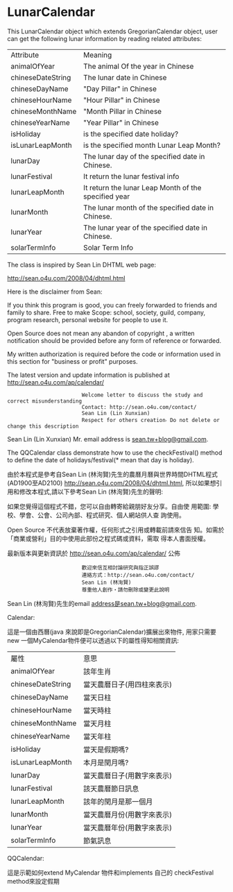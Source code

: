 # LunarCalendar

This LunarCalendar object which extends GregorianCalendar object, user can get the following lunar information by reading related attributes:
<table>
<tr><td>Attribute</td><td>Meaning</td></tr>
<tr><td>animalOfYear</td><td>The animal Of the year in Chinese</td></tr>
<tr><td>chineseDateString</td><td>The lunar date in Chinese</td></tr>
<tr><td>chineseDayName</td><td>"Day Pillar" in Chinese</td></tr>
<tr><td>chineseHourName</td><td>"Hour Pillar" in Chinese</td></tr>
<tr><td>chineseMonthName</td><td>"Month Pillar in Chinese</td></tr>
<tr><td>chineseYearName</td><td>"Year Pillar" in Chinese</td></tr>
<tr><td>isHoliday</td><td>is the specified date holiday?</td></tr>
<tr><td>isLunarLeapMonth</td><td>is the specified month Lunar Leap Month?</td></tr>
<tr><td>lunarDay</td><td>The lunar day of the specified date in Chinese.</td></tr>
<tr><td>lunarFestival</td><td>It return the lunar festival info</td></tr>
<tr><td>lunarLeapMonth</td><td>It return the lunar Leap Month of the specified year</td></tr>
<tr><td>lunarMonth</td><td>The lunar month of the specified date in Chinese.</td></tr>
<tr><td>lunarYear</td><td>The lunar year of the specified date in Chinese.</td></tr>
<tr><td>solarTermInfo</td><td>Solar Term Info</td></tr>
</table>
The class is inspired by Sean Lin DHTML web page:

http://sean.o4u.com/2008/04/dhtml.html

Here is the disclaimer from Sean:

If you think this program is good, you can freely forwarded to friends and family to share. Free to make Scope: school, society, guild, company, program research, personal website for people to use it.

Open Source does not mean any abandon of copyright , a written notification should be provided before any form of reference or forwarded.

My written authorization is required before the code or information used in this section for "business or profit" purposes.

The latest version and update information is published at http://sean.o4u.com/ap/calendar/

                            Welcome letter to discuss the study and correct misunderstanding
                            Contact: http://sean.o4u.com/contact/
                            Sean Lin (Lin Xunxian)
                            Respect for others creation‧ Do not delete or change this description
Sean Lin (Lin Xunxian) Mr. email address is sean.tw+blog@gmail.com.

The QQCalendar class demonstrate how to use the checkFestival() method to define the date of holidays/festival(* mean that day is holiday).

由於本程式是參考自Sean Lin (林洵賢)先生的農曆月曆與世界時間DHTML程式(AD1900至AD2100) http://sean.o4u.com/2008/04/dhtml.html,
所以如果想引用和修改本程式,請以下參考Sean Lin (林洵賢)先生的聲明:

如果您覺得這個程式不錯，您可以自由轉寄給親朋好友分享。自由使 用範圍: 學校、學會、公會、公司內部、程式研究、個人網站供人查 詢使用。

Open Source 不代表放棄著作權，任何形式之引用或轉載前請來信告 知。如需於「商業或營利」目的中使用此部份之程式碼或資料，需取 得本人書面授權。

最新版本與更新資訊於 http://sean.o4u.com/ap/calendar/ 公佈

                            歡迎來信互相討論研究與指正誤謬
                            連絡方式：http://sean.o4u.com/contact/
                            Sean Lin (林洵賢)
                            尊重他人創作‧請勿刪除或變更此說明
Sean Lin (林洵賢)先生的email address是sean.tw+blog@gmail.com.

Calendar:

這是一個由西曆(java 來說即是GregorianCalendar)擴展出來物件, 用家只需要new 一個MyCalendar物件便可以透過以下的屬性得知相關資訊:
<table>
<tr><td>屬性</td><td>意思</td></tr>
<tr><td>animalOfYear</td><td>該年生肖</td></tr>
<tr><td>chineseDateString</td><td>當天農曆日子(用四柱來表示)</td></tr>
<tr><td>chineseDayName</td><td>當天日柱</td></tr>
<tr><td>chineseHourName</td><td>當天時柱</td></tr>
<tr><td>chineseMonthName</td><td>當天月柱</td></tr>
<tr><td>chineseYearName</td><td>當天年柱</td></tr>
<tr><td>isHoliday</td><td>當天是假期嗎?</td></tr>
<tr><td>isLunarLeapMonth</td><td>本月是閏月嗎?</td></tr>
<tr><td>lunarDay</td><td>當天農曆日子(用數字來表示)</td></tr>
<tr><td>lunarFestival</td><td>該天農曆節日訊息</td></tr>
<tr><td>lunarLeapMonth</td><td>該年的閏月是那一個月</td></tr>
<tr><td>lunarMonth</td><td>當天農曆月份(用數字來表示)</td></tr>
<tr><td>lunarYear</td><td>當天農曆年份(用數字來表示)</td></tr>
<tr><td>solarTermInfo</td><td>節氣訊息</td></tr>
</table>
QQCalendar:

這是示範如何extend MyCalendar 物件和implements 自己的 checkFestival method來設定假期
